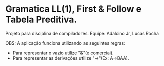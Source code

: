 # Gramatica LL(1), First & Follow e Tabela Preditiva.

Projeto para disciplina de compiladores.
Equipe: Adalcino Jr, Lucas Rocha

OBS: A aplicação funciona utilizando as seguintes regras:
* Para representar o vazio utilize "&"(e comercial).
* Para representar as derivações utilize "->"(Ex: A->BAA).
